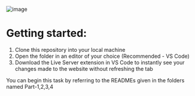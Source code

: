 ![image](https://user-images.githubusercontent.com/87699062/205934542-794b302a-97ac-4dc3-96bd-d3636fcb1a00.png)

# Getting started:

<ol>
  <li>Clone this repository into your local machine</li>
  <li>Open the folder in an editor of your choice (Recommended - VS Code)</li>
  <li>Download the Live Server extension in VS Code to instantly see your changes made to the website without refreshing the tab</li>
</ol>

<p>You can begin this task by referring to the READMEs given in the folders named Part-1,2,3,4</p>
